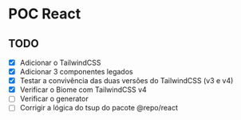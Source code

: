 # POC React

## TODO

- [x] Adicionar o TailwindCSS
- [x] Adicionar 3 componentes legados
- [x] Testar a convivência das duas versões do TailwindCSS (v3 e v4)
- [x] Verificar o Biome com TailwindCSS v4
- [ ] Verificar o generator
- [ ] Corrigir a lógica do tsup do pacote @repo/react
